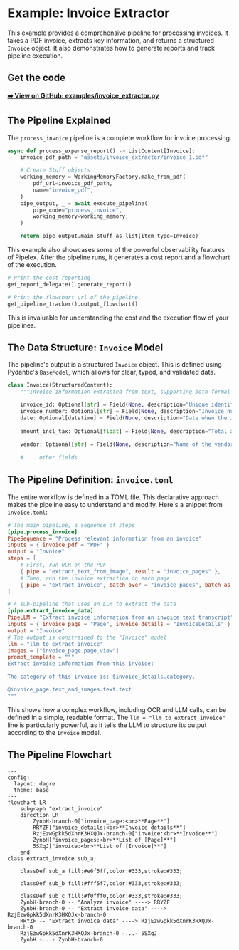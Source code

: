 # Example: Invoice Extractor

This example provides a comprehensive pipeline for processing invoices. It takes a PDF invoice, extracts key information, and returns a structured `Invoice` object. It also demonstrates how to generate reports and track pipeline execution.

## Get the code

[**➡️ View on GitHub: examples/invoice_extractor.py**](https://github.com/Pipelex/pipelex-cookbook/blob/main/examples/invoice_extractor.py)

## The Pipeline Explained

The `process_invoice` pipeline is a complete workflow for invoice processing.

```python
async def process_expense_report() -> ListContent[Invoice]:
    invoice_pdf_path = "assets/invoice_extractor/invoice_1.pdf"

    # Create Stuff objects
    working_memory = WorkingMemoryFactory.make_from_pdf(
        pdf_url=invoice_pdf_path,
        name="invoice_pdf",
    )
    pipe_output, _ = await execute_pipeline(
        pipe_code="process_invoice",
        working_memory=working_memory,
    )

    return pipe_output.main_stuff_as_list(item_type=Invoice)
```

This example also showcases some of the powerful observability features of Pipelex. After the pipeline runs, it generates a cost report and a flowchart of the execution.

```python
# Print the cost reporting
get_report_delegate().generate_report()

# Print the flowchart url of the pipeline.
get_pipeline_tracker().output_flowchart()
```
This is invaluable for understanding the cost and the execution flow of your pipelines.

## The Data Structure: `Invoice` Model

The pipeline's output is a structured `Invoice` object. This is defined using Pydantic's `BaseModel`, which allows for clear, typed, and validated data.

```python
class Invoice(StructuredContent):
    """Invoice information extracted from text, supporting both formal bills and receipts"""

    invoice_id: Optional[str] = Field(None, description="Unique identifier for the invoice")
    invoice_number: Optional[str] = Field(None, description="Invoice number as shown on the document")
    date: Optional[datetime] = Field(None, description="Date when the invoice was issued")
    
    amount_incl_tax: Optional[float] = Field(None, description="Total amount including taxes")
    
    vendor: Optional[str] = Field(None, description="Name of the vendor/seller")
    
    # ... other fields
```

## The Pipeline Definition: `invoice.toml`

The entire workflow is defined in a TOML file. This declarative approach makes the pipeline easy to understand and modify. Here's a snippet from `invoice.toml`:

```toml
# The main pipeline, a sequence of steps
[pipe.process_invoice]
PipeSequence = "Process relevant information from an invoice"
inputs = { invoice_pdf = "PDF" }
output = "Invoice"
steps = [
    # First, run OCR on the PDF
    { pipe = "extract_text_from_image", result = "invoice_pages" },
    # Then, run the invoice extraction on each page
    { pipe = "extract_invoice", batch_over = "invoice_pages", batch_as = "invoice_page", result = "invoice" },
]

# A sub-pipeline that uses an LLM to extract the data
[pipe.extract_invoice_data]
PipeLLM = "Extract invoice information from an invoice text transcript"
inputs = { invoice_page = "Page", invoice_details = "InvoiceDetails" }
output = "Invoice"
# The output is constrained to the "Invoice" model
llm = "llm_to_extract_invoice" 
images = ["invoice_page.page_view"]
prompt_template = """
Extract invoice information from this invoice:

The category of this invoice is: $invoice_details.category.

@invoice_page.text_and_images.text.text
"""
```
This shows how a complex workflow, including OCR and LLM calls, can be defined in a simple, readable format. The `llm = "llm_to_extract_invoice"` line is particularly powerful, as it tells the LLM to structure its output according to the `Invoice` model. 

## The Pipeline Flowchart

```mermaid
---
config:
  layout: dagre
  theme: base
---
flowchart LR
    subgraph "extract_invoice"
    direction LR
        ZynbH-branch-0["invoice_page:<br>**Page**"]
        RRYZF["invoice_details:<br>**Invoice details**"]
        RzjEzwGpkk5dXnrK3HXQJx-branch-0["invoice:<br>**Invoice**"]
        ZynbH["invoice_pages:<br>**List of [Page]**"]
        5SXqJ["invoice:<br>**List of [Invoice]**"]
    end
class extract_invoice sub_a;

    classDef sub_a fill:#e6f5ff,color:#333,stroke:#333;

    classDef sub_b fill:#fff5f7,color:#333,stroke:#333;

    classDef sub_c fill:#f0fff0,color:#333,stroke:#333;
    ZynbH-branch-0 -- "Analyze invoice" ----> RRYZF
    ZynbH-branch-0 -- "Extract invoice data" ----> RzjEzwGpkk5dXnrK3HXQJx-branch-0
    RRYZF -- "Extract invoice data" ----> RzjEzwGpkk5dXnrK3HXQJx-branch-0
    RzjEzwGpkk5dXnrK3HXQJx-branch-0 -...- 5SXqJ
    ZynbH -...- ZynbH-branch-0
```